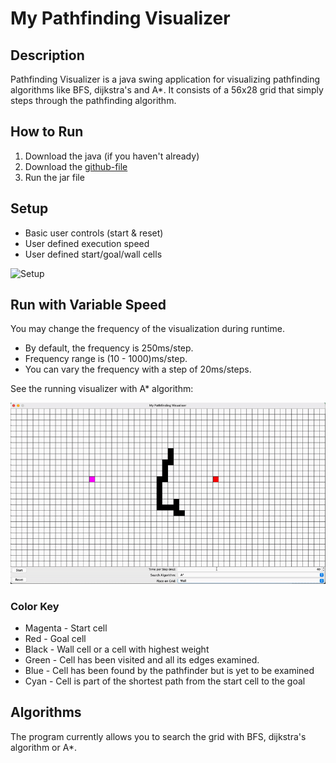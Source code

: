 My Pathfinding Visualizer
======================

Description
-----------

Pathfinding Visualizer is a java swing application for visualizing pathfinding algorithms like BFS, dijkstra's and A*. It consists of a 56x28 grid that simply steps through the pathfinding algorithm.

How to Run
----------
1. Download the java (if you haven't already)
2. Download the [github-file](https://github.com/)
3. Run the jar file

Setup
--

* Basic user controls (start & reset)
* User defined execution speed
* User defined start/goal/wall cells

![Setup](MPV/src/Setup.gif)

Run with Variable Speed
--

You may change the frequency of the visualization during runtime.
- By default, the frequency is 250ms/step.
- Frequency range is (10 - 1000)ms/step.
- You can vary the frequency with a step of 20ms/steps.

See the running visualizer with A* algorithm:

![Run](MPV/src/Run.gif)

###  Color Key

* Magenta - Start cell
* Red     - Goal cell
* Black   - Wall cell or a cell with highest weight
* Green   - Cell has been visited and all its edges examined.
* Blue    - Cell has been found by the pathfinder but is yet to be examined
* Cyan    - Cell is part of the shortest path from the start cell to the goal

Algorithms
----------
The program currently allows you to search the grid with BFS, dijkstra's algorithm or A*.


 